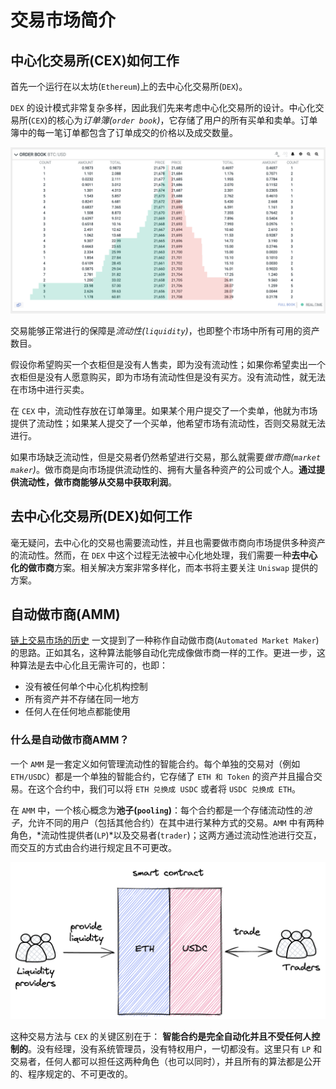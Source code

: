 # 交易市场简介

## 中心化交易所(CEX)如何工作
首先一个运行在以太坊(`Ethereum`)上的去中心化交易所(`DEX`)。

`DEX` 的设计模式非常复杂多样，因此我们先来考虑中心化交易所的设计。中心化交易所(`CEX`)的核心为*订单簿(`order book`)*，它存储了用户的所有买单和卖单。订单簿中的每一笔订单都包含了订单成交的价格以及成交数量。


![Order book example](images/orderbook.png)

交易能够正常进行的保障是*流动性(`liquidity`)*，也即整个市场中所有可用的资产数目。

假设你希望购买一个衣柜但是没有人售卖，即为没有流动性；如果你希望卖出一个衣柜但是没有人愿意购买，即为市场有流动性但是没有买方。没有流动性，就无法在市场中进行买卖。

在 `CEX` 中，流动性存放在订单簿里。如果某个用户提交了一个卖单，他就为市场提供了流动性；如果某人提交了一个买单，他希望市场有流动性，否则交易就无法进行。

如果市场缺乏流动性，但是交易者仍然希望进行交易，那么就需要*做市商(`market maker`)*。做市商是向市场提供流动性的、拥有大量各种资产的公司或个人。**通过提供流动性，做市商能够从交易中获取利润**。


## 去中心化交易所(DEX)如何工作

毫无疑问，去中心化的交易也需要流动性，并且也需要做市商向市场提供多种资产的流动性。然而，在 `DEX` 中这个过程无法被中心化地处理，我们需要一种**去中心化的做市商**方案。相关解决方案非常多样化，而本书将主要关注 `Uniswap` 提供的方案。


## 自动做市商(AMM)

[链上交易市场的历史](https://bennyattar.substack.com/p/the-evolution-of-amms) 一文提到了一种称作自动做市商(`Automated Market Maker`)的思路。正如其名，这种算法能够自动化完成像做市商一样的工作。更进一步，这种算法是去中心化且无需许可的，也即：
- 没有被任何单个中心化机构控制
- 所有资产并不存储在同一地方
- 任何人在任何地点都能使用


### 什么是自动做市商AMM？

一个 `AMM` 是一套定义如何管理流动性的智能合约。每个单独的交易对（例如 `ETH/USDC`）都是一个单独的智能合约，它存储了 `ETH 和 Token` 的资产并且撮合交易。在这个合约中，我们可以将 `ETH 兑换成 USDC` 或者将 `USDC 兑换成 ETH`。

在 `AMM` 中，一个核心概念为**池子(`pooling`)**：每个合约都是一个存储流动性的*池子*，允许不同的用户（包括其他合约）在其中进行某种方式的交易。`AMM` 中有两种角色，*流动性提供者(`LP`)*以及交易者(`trader`)；这两方通过流动性池进行交互，而交互的方式由合约进行规定且不可更改。


![Automated Market Maker simplified](images/amm_simplified.png)

这种交易方法与 `CEX` 的关键区别在于： **智能合约是完全自动化并且不受任何人控制的**。没有经理，没有系统管理员，没有特权用户，一切都没有。这里只有 `LP` 和交易者，任何人都可以担任这两种角色（也可以同时），并且所有的算法都是公开的、程序规定的、不可更改的。



